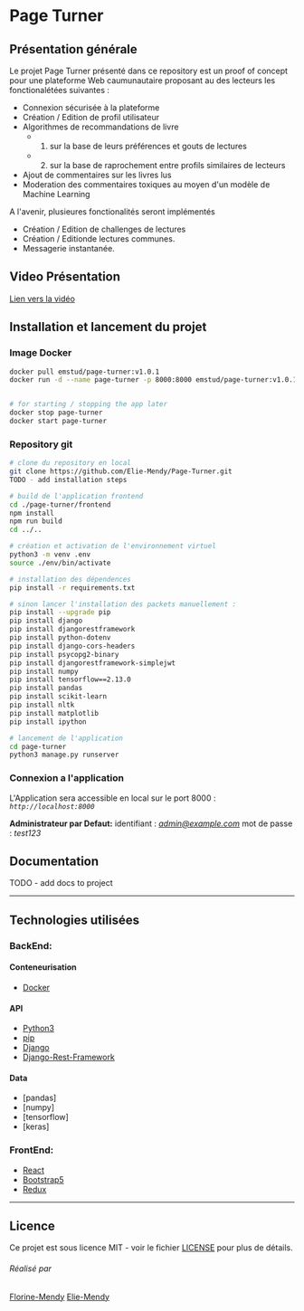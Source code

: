 # Page Turner

## Présentation générale

Le projet Page Turner présenté dans ce repository est un proof of concept pour une plateforme Web caumunautaire proposant au des lecteurs les fonctionalétées suivantes :
* Connexion sécurisée à la plateforme 
* Création / Edition de profil utilisateur
* Algorithmes de recommandations de livre
  * 1) sur la base de leurs préférences et gouts de lectures
  * 2) sur la base de raprochement entre profils similaires de lecteurs  
* Ajout de commentaires sur les livres lus
* Moderation des commentaires toxiques au moyen d'un modèle de Machine Learning

A l'avenir, plusieures fonctionalités seront implémentés 
* Création / Edition de challenges de lectures 
* Création / Editionde lectures communes.
* Messagerie instantanée.

## Video Présentation

[Lien vers la vidéo](https://www.loom.com/share/47c686208f584b0da183639bb867d732?sid=f943df3d-9e22-4272-ab80-099e152ceef8)

## Installation et lancement du projet

### Image Docker
```bash
docker pull emstud/page-turner:v1.0.1
docker run -d --name page-turner -p 8000:8000 emstud/page-turner:v1.0.1


# for starting / stopping the app later
docker stop page-turner
docker start page-turner
```

### Repository git 
```sh
# clone du repository en local
git clone https://github.com/Elie-Mendy/Page-Turner.git
TODO - add installation steps 
```

```sh
# build de l'application frontend 
cd ./page-turner/frontend
npm install 
npm run build
cd ../..

# création et activation de l'environnement virtuel 
python3 -m venv .env
source ./env/bin/activate

# installation des dépendences
pip install -r requirements.txt

# sinon lancer l'installation des packets manuellement :
pip install --upgrade pip
pip install django
pip install djangorestframework
pip install python-dotenv
pip install django-cors-headers
pip install psycopg2-binary
pip install djangorestframework-simplejwt
pip install numpy
pip install tensorflow==2.13.0
pip install pandas
pip install scikit-learn
pip install nltk
pip install matplotlib
pip install ipython

# lancement de l'application
cd page-turner
python3 manage.py runserver
```

### Connexion a l'application
L'Application sera accessible en local sur le port 8000 : *`http://localhost:8000`*

**Administrateur par Defaut:** 
identifiant : *admin@example.com*
mot de passe : *test123*

## Documentation

TODO - add docs to project

___

## Technologies utilisées

### BackEnd:

#### Conteneurisation
 - [Docker](https://www.docker.com)

#### API
 - [Python3](https://www.python.org)
 - [pip](https://pypi.org/project/pip/)
 - [Django](https://www.djangoproject.com)
 - [Django-Rest-Framework](https://www.django-rest-framework.org)

#### Data
 - [pandas]
 - [numpy]
 - [tensorflow]
 - [keras]

### FrontEnd:
 - [React](https://fr.legacy.reactjs.org)
 - [Bootstrap5](https://getbootstrap.com/docs/5.0/getting-started/introduction/)
 - [Redux](https://redux.js.org)
___

## Licence

Ce projet est sous licence MIT - voir le fichier [LICENSE](LICENSE) pour plus de détails.


###### Réalisé par 
[Florine-Mendy](https://github.com/florine-mendy) 
[Elie-Mendy](https://github.com/Elie-Mendy) 
